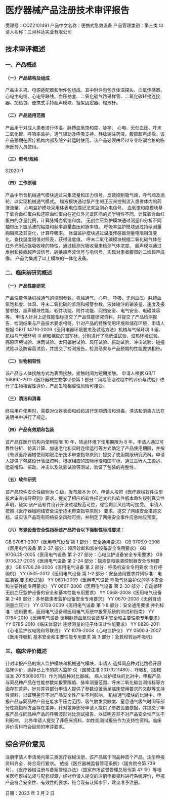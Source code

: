 # 医疗器械产品注册技术审评报告 

受理号：CQZ2101491
产品中文名称：便携式急救设备 
产品管理类别：第三类 
申请人名称：三河科达实业有限公司 


## 技术审评概述

### 一、产品概述 
#### （一）产品结构及组成 
产品由主机、电源适配器和附件包组成。其中附件包包含体温探头、血氧传感器、心电主电缆、心电导联线、血压袖套、二氧化碳气路采样管、二氧化碳转接连接器、加热包、便携式手持超声模块、担架固定器、输液杆。 
#### （二）产品适用范围 
产品用于对成人患者进行体温、脉搏血氧饱和度、脉率、
心电、无创血压、呼末二氧化碳、呼吸率监护，通气辅助及呼吸支持，静脉输注药液，腹部超声成像。该产品预期在医疗机构内部及院外转运时使用。该产品必须由经过专业培训合格的临床医务人员使用。 
#### （三）型号/规格 
S2020-1 
#### （四）工作原理 
产品中所含机械通气模块通过采集流量和压力信号，反馈控制吸气阀，呼气阀及涡轮，以实现机械通气模式。 
输液模块通过泵产生的正压来控制流入患者体内的药液流量。 
心电监护模块采用体表电位描记法来监测心电信号。 
血氧饱和度模块基于氧合血红蛋白和还原血红蛋白在近红外光谱区间的光学特性不同，计算氧合血红蛋白的含量比例，计算脉搏血氧饱和度。 
无创血压监护模块通过测量和分析不同袖带压下振荡波的幅度和频率测量血压和脉率值。 
呼吸率监护模块通过持续测量胸阻抗及其变化，计算呼吸率。 
体温监护模块通过温度传感器测量电阻阻值变化，查找温度阻值对照表，获得温度值。 
呼末二氧化碳模块根据二氧化碳气体在红外光附近强吸收峰的特性，通过检测光吸收量来检测气体浓度。 
超声模块通过发射和接收超声波信号，转换超声波信号与电信号。实现对患者腹部的二维超声成像。 
产品为集成了以上模块的一体化设备。

### 二、临床前研究概述 
#### （一）产品性能研究 
产品性能包括机械通气的控制参数，机械通气、心电、
呼吸、无创血压、脉搏血氧饱和度、体温、呼末二氧化碳的监测和报警参数，液体输注的输液量、速度及报警参数，超声模块性能、软件功能、附件功能、网络安全、电气安全、电磁兼容等。 
申请人针对上述性能指标提交了产品性能研究资料，并提交了产品检测报告，检测结果与产品技术要求相符。针对产品的特殊使用环境和储存环境，申请人根据 GB/T 14710-2009《医用电器环境要求及试验方法》机械与气候环境 II 组、机械与气候环境 III 组和相应的国军标，分别进行了高低温试验、湿热环境试验、高原环境试验、淋雨试验、太阳辐射试验、风压试验、振动试验、冲击试验、碰撞试验以及防霉菌试验，并提交了检测报告，检测结果与产品预期的性能要求相符。 
#### （二）生物相容性 
该产品与人体接触方式为表面接触，接触时间为短期接触。 
申请人根据 GB/T 16886.1-2011《医疗器械生物学评价第 1 部分：风险管理过程中的评价与试验》进行了生物相容性评价，产品生物相容性风险可接受。 
#### （三）清洁和消毒 
终端用户使用时，需要对仪器表面和线缆进行定期清洁和消毒，清洁和消毒方法在说明书中进行了规定。 
#### （四）产品有效期和包装 
该产品在医疗机构内使用期限 10 年，转运环境下使用期限为 8 年。申请人通过可靠性分析、仿真计算、加速老化和实时连续运行等方式确定了产品使用期限，并按《有源医疗器械使用期限注册技术审查指导原则》提交了使用期限研究资料。申请人提供了包装设计验证资料，根据相应的国际标准和国军标，通过进行人工搬运、运载堆码、振动、冲击以及盐雾试验等测试，验证了包装的完整性。 
#### （五）软件研究 
该产品软件安全性级别为 C 级，发布版本为 01。申请人按照《医疗器械软件注册技术审查指导原则》要求，提交了相应的软件描述文档和软件版本命名规则真实性声明，证实
该产品软件设计开发过程规范可控，综合剩余风险均可接受。 
申请人按照《医疗器械网络安全注册技术审查指导原则》
要求，提交了网络安全描述文档，证实该产品现有网络安全风险可控，并制定了网络安全事件应急响应预案。 
#### （六）有源设备安全性指标该产品符合以下强制性标准要求： 
GB 9706.1-2007《医用电气设备 第 1 部分：安全通用要求》 
GB 9706.9-2008《医用电气设备 第 2-37 部分：超声诊断和监护设备安全专用要求》 
GB 9706.25-2005《医用电气设备 第 2-27 部分：心电监护设备安全专用要求》 
GB 9706.27-2005《医用电气设备 第 2-24 部分：输液泵和输液控制器安全专用要求》 
GB 9706.28-2006《医用电气设备 第 2 部分：呼吸机安全专用要求 治疗呼吸机》 
YY 0505-2012《医用电气设备 第 1-2 部分：安全通用要求并列标准：电磁兼容 要求和试验》 
YY 0601-2009《医用电气设备 呼吸气体监护仪的基本安全和主要性能专用要求》 
YY 0667-2008《医用电气设备 第 2-30 部分：自动循环无创血压监护设备的安全和基本性能专用要求》 
YY 0668-2008《医用电气设备 第 2-49 部分：多参数患者监护设备安全专用要求》 
YY 0670-2008《无创自动测量血压计》 
YY 0709-2009《医用电气设备 第 1-8 部分：安全通用要求 并列标准：通用要求，医用电气设备和医用电气系统中报警系统的测试和指南》 
YY 0784-2010《医用电气设备 医用脉搏血氧仪设备基本安全和主要性能专用要求》 
YY 0785-2010《临床体温计 连续测量的电子体温计性能要求》 
YY 0828-2011《心电监护仪电缆和导联线》 
YY 1079-2008《心电监护仪》 
YY 0600.3-2007《医用呼吸机 基本安全和主要性能专用要求 第 3 部分：急救和转运呼吸机》

### 三、临床评价概述
针对申报产品的病人监护模块和机械通气模块，申请人
选择同品种对比路径开展临床评价，选择已上市的病人监护
仪（国械注准 20173211480）、呼吸机（国械注准 20153080670）作为同品种对比器械。 
病人监护模块的比对中，申报产品与同品种产品在性能参数如报警限值、脉率测量范围、呼末二氧化碳监测指标等方面存在差异，针对差异部分申请人提供了参数设置满足临床使用要求的文献等支持性资料，以证明差异不对产品安全性产生不利影响。 
机械通气模块的比对中，申报产品与同品种产品在低水平压力范围、吸气触发灵敏度、窒息通气吸气时间等部分性能指标方面存在差异，针对差异部分申请人提供了参数设置依据，并提交了申报产品与同品种产品的呼吸波形对比测试报告，以证明差异不对产品安全性产生不利影响。 
此外申请人提交了非临床资料，如性能测试报告作为支持性资料。临床评价资料符合目前的审评要求。 

## 综合评价意见 
注册申请人申请境内第三类医疗器械注册，该产品属于同品种首个产品。注册申报资料齐全，符合现行要求。 
依据《医疗器械监督管理条例》（国务院令第 739 号）、《医疗器械注册与备案管理办法》（国家市场监督管理总局令第 47 号）等相关医疗器械法规与配套规章，经对申请人提交的注册申报资料进行系统评价，申报产品符合安全性、有效性的要求，符合现有认知水平，建议准予注册。 

日期：2023 年 3 月 2 日 
